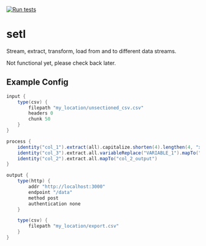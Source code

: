 [![Run tests](https://github.com/williamthom-as/setl/actions/workflows/test.yaml/badge.svg)](https://github.com/williamthom-as/setl/actions/workflows/test.yaml)

# setl

Stream, extract, transform, load from and to different data streams. 

Not functional yet, please check back later.

## Example Config

```groovy
input {
    type(csv) {
        filepath "my_location/unsectioned_csv.csv"
        headers 0
        chunk 50
    }
}

process {
    identity("col_1").extract(all).capitalize.shorten(4).lengthen(4, "x").mapTo("col_1_output")
    identity("col_3").extract.all.variableReplace("VARIABLE_1").mapTo("col_3_output")
    identity("col_2").extract.all.mapTo("col_2_output")
}

output {
    type(http) {
        addr "http://localhost:3000"
        endpoint "/data"
        method post
        authentication none
    }

    type(csv) {
        filepath "my_location/export.csv"
    }
}
```
